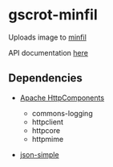 # gscrot-minfil

Uploads image to [minfil](https://minfil.org)

API documentation [here](https://minfil.org/api)

## Dependencies

- [Apache HttpComponents](https://hc.apache.org/)
	- commons-logging
	- httpclient
	- httpcore
	- httpmime
	
- [json-simple](https://code.google.com/p/json-simple/)